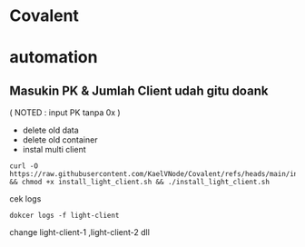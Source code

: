 # Covalent
# automation 
## Masukin PK & Jumlah Client udah gitu doank
( NOTED : input PK tanpa 0x )
- delete old data
- delete old container
- instal multi client

```
curl -O https://raw.githubusercontent.com/KaelVNode/Covalent/refs/heads/main/install_light_client.sh && chmod +x install_light_client.sh && ./install_light_client.sh
```
cek logs
```
dokcer logs -f light-client
```
change light-client-1 ,light-client-2 dll


